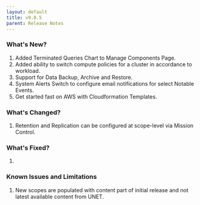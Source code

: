 ```yaml
---
layout: default
title: v9.0.5
parent: Release Notes
---
```


### What's New?
1. Added Terminated Queries Chart to Manage Components Page.
2. Added ability to switch compute policies for a cluster in accordance to workload.
3. Support for Data Backup, Archive and Restore.
4. System Alerts Switch to configure email notifications for select Notable Events.
5. Get started fast on AWS with Cloudformation Templates.

### What's Changed?
1. Retention and Replication can be configured at scope-level via Mission Control.

### What's Fixed?
1. 

### Known Issues and Limitations
1. New scopes are populated with content part of initial release and not latest available content from UNET.

